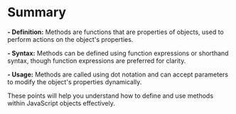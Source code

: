 # Summary

**- Definition:** Methods are functions that are properties of objects, used to perform actions on the object's properties.

**- Syntax:** Methods can be defined using function expressions or shorthand syntax, though function expressions are preferred for clarity.

**- Usage:** Methods are called using dot notation and can accept parameters to modify the object's properties dynamically.

These points will help you understand how to define and use methods within JavaScript objects effectively.
